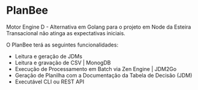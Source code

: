 # PlanBee
Motor Engine D - Alternativa em Golang para o projeto em Node da Esteira Transacional não atinga as expectativas iniciais.

O PlanBee terá as seguintes funcionalidades:
- Leitura e geração de JDMs
- Leitura e gravação de CSV | MonogDB
- Execução de Processamento em Batch via Zen Engine | JDM2Go
- Geração de Planilha com a Documentação da Tabela de Decisão (JDM)
- Executável CLI ou REST API
